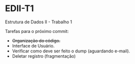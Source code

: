 # EDII-T1
Estrutura de Dados II - Trabalho 1 

Tarefas para o próximo commit:
- ~~Organização do código.~~
- Interface de Usuário.
- Verificar como deve ser feito o dump (aguardando e-mail).
- Deletar registro (fragmentação)
